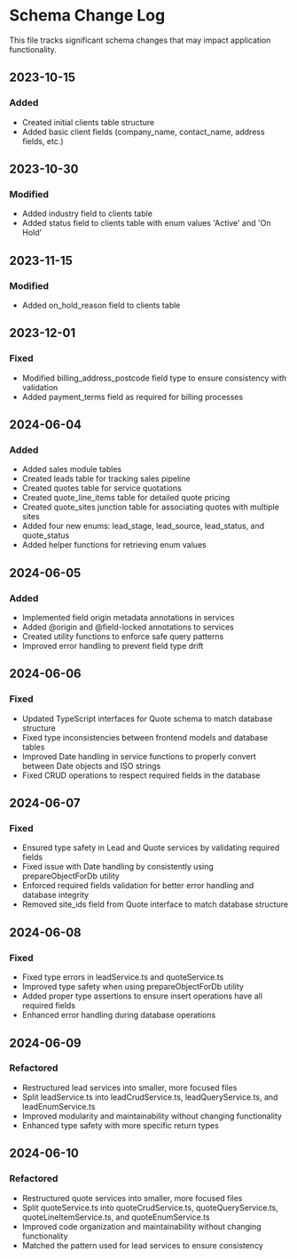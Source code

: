 
# Schema Change Log

This file tracks significant schema changes that may impact application functionality.

## 2023-10-15

### Added
- Created initial clients table structure
- Added basic client fields (company_name, contact_name, address fields, etc.)

## 2023-10-30 

### Modified
- Added industry field to clients table
- Added status field to clients table with enum values 'Active' and 'On Hold'

## 2023-11-15

### Modified
- Added on_hold_reason field to clients table

## 2023-12-01

### Fixed
- Modified billing_address_postcode field type to ensure consistency with validation
- Added payment_terms field as required for billing processes

## 2024-06-04

### Added
- Added sales module tables
- Created leads table for tracking sales pipeline
- Created quotes table for service quotations
- Created quote_line_items table for detailed quote pricing
- Created quote_sites junction table for associating quotes with multiple sites
- Added four new enums: lead_stage, lead_source, lead_status, and quote_status
- Added helper functions for retrieving enum values

## 2024-06-05

### Added
- Implemented field origin metadata annotations in services
- Added @origin and @field-locked annotations to services
- Created utility functions to enforce safe query patterns
- Improved error handling to prevent field type drift

## 2024-06-06

### Fixed
- Updated TypeScript interfaces for Quote schema to match database structure
- Fixed type inconsistencies between frontend models and database tables
- Improved Date handling in service functions to properly convert between Date objects and ISO strings
- Fixed CRUD operations to respect required fields in the database

## 2024-06-07

### Fixed
- Ensured type safety in Lead and Quote services by validating required fields
- Fixed issue with Date handling by consistently using prepareObjectForDb utility
- Enforced required fields validation for better error handling and database integrity
- Removed site_ids field from Quote interface to match database structure

## 2024-06-08

### Fixed
- Fixed type errors in leadService.ts and quoteService.ts
- Improved type safety when using prepareObjectForDb utility
- Added proper type assertions to ensure insert operations have all required fields
- Enhanced error handling during database operations

## 2024-06-09

### Refactored
- Restructured lead services into smaller, more focused files
- Split leadService.ts into leadCrudService.ts, leadQueryService.ts, and leadEnumService.ts
- Improved modularity and maintainability without changing functionality
- Enhanced type safety with more specific return types

## 2024-06-10

### Refactored
- Restructured quote services into smaller, more focused files
- Split quoteService.ts into quoteCrudService.ts, quoteQueryService.ts, quoteLineItemService.ts, and quoteEnumService.ts
- Improved code organization and maintainability without changing functionality
- Matched the pattern used for lead services to ensure consistency

